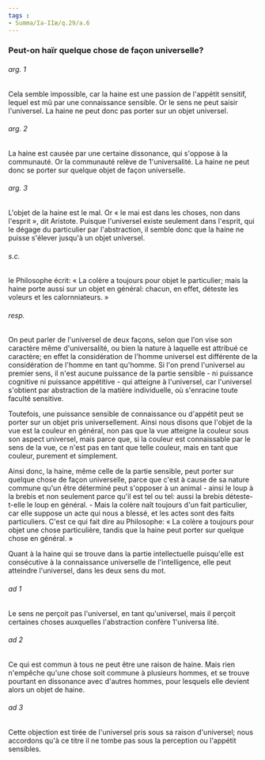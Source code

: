 ```yaml
---
tags : 
- Summa/Ia-IIæ/q.29/a.6
---
```


### Peut-on haïr quelque chose de façon universelle?

###### arg. 1
Cela semble impossible, car la haine est une passion de l'appétit sensitif, lequel est mû par une connaissance sensible. Or le sens ne peut saisir l'universel. La haine ne peut donc pas porter sur un objet universel. 

###### arg. 2
La haine est causée par une certaine dissonance, qui s'oppose à la communauté. Or la communauté relève de 1'universalité. La haine ne peut donc se porter sur quelque objet de façon universelle. 

###### arg. 3
L'objet de la haine est le mal. Or « le mai est dans les choses, non dans l'esprit », dit Aristote. Puisque l'universel existe seulement dans l'esprit, qui le dégage du particulier par l'abstraction, il semble donc que la haine ne puisse s'élever jusqu'à un objet universel. 

###### s.c.
le Philosophe écrit: « La colère a toujours pour objet le particulier; mais la haine porte aussi sur un objet en général: chacun, en effet, déteste les voleurs et les calornniateurs. » 

###### resp.
On peut parler de l'universel de deux façons, selon que l'on vise son caractère même d'universalité, ou bien la nature à laquelle est attribué ce caractère; en effet la considération de l'homme universel est différente de la considération de l'homme en tant qu'homme. Si l'on prend l'universel au premier sens, il n'est aucune puissance de la partie sensible - ni puissance cognitive ni puissance appétitive - qui atteigne à l'universel, car l'universel s'obtient par abstraction de la matière individuelle, où s'enracine toute faculté sensitive. 

Toutefois, une puissance sensible de connaissance ou d'appétit peut se porter sur un objet pris universellement. Ainsi nous disons que l'objet de la vue est la couleur en général, non pas que la vue atteigne la couleur sous son aspect universel, mais parce que, si la couleur est connaissable par le sens de la vue, ce n'est pas en tant que telle couleur, mais en tant que couleur, purement et simplement. 

Ainsi donc, la haine, même celle de la partie sensible, peut porter sur quelque chose de façon universelle, parce que c'est à cause de sa nature commune qu'un être déterminé peut s'opposer à un animal - ainsi le loup à la brebis et non seulement parce qu'il est tel ou tel: aussi la brebis déteste-t-elle le loup en général. - Mais la colère naît toujours d'un fait particulier, car elle suppose un acte qui nous a blessé, et les actes sont des faits particuliers. C'est ce qui fait dire au Philosophe: « La colère a toujours pour objet une chose particulière, tandis que la haine peut porter sur quelque chose en général. » 

Quant à la haine qui se trouve dans la partie intellectuelle puisqu'elle est consécutive à la connaissance universelle de l'intelligence, elle peut atteindre l'universel, dans les deux sens du mot. 

###### ad 1
Le sens ne perçoit pas l'universel, en tant qu'universel, mais il perçoit certaines choses auxquelles l'abstraction confère 1'universa lité. 

###### ad 2
Ce qui est commun à tous ne peut être une raison de haine. Mais rien n'empêche qu'une chose soit commune à plusieurs hommes, et se trouve pourtant en dissonance avec d'autres hommes, pour lesquels elle devient alors un objet de haine. 

###### ad 3
Cette objection est tirée de l'universel pris sous sa raison d'universel; nous accordons qu'à ce titre il ne tombe pas sous la perception ou l'appétit sensibles. 

